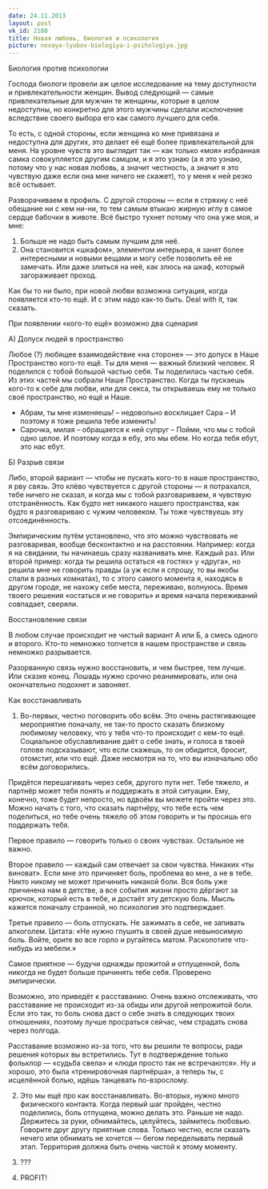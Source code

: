 ```yaml
---
date: 24.11.2013
layout: post
vk_id: 2180
title: Новая любовь, биология и психология
picture: novaya-lyubov-biologiya-i-psihologiya.jpg
---
```


Биология против психологии

Господа биологи провели аж целое исследование на тему доступности и привлекательности женщин. Вывод следующий — самые привлекательные для мужчин те женщины, которые в целом недоступны, но конкретно для этого мужчины сделали исключение вследствие своего выбора его как самого лучшего для себя.

То есть, с одной стороны, если женщина ко мне привязана и недоступна для других, это делает её ещё более привлекательной для меня. На уровне чувств это выглядит так — как только «моя» избранная самка совокупляется другим самцом, и я это узнаю (а я это узнаю, потому что у нас новая любовь, а значит честность, а значит я это чувствую даже если она мне ничего не скажет), то у меня к ней резко всё остывает.

Разворачиваем в профиль. С другой стороны — если я стряхну с неё обещание ни с кем ни-ни, то тем самым втыкаю жирную иглу в самое сердце бабочки в животе. Всё быстро тухнет потому что она уже моя, и мне:

1. Больше не надо быть самым лучшим для неё.
2. Она становится «шкафом», элементом интерьера, я занят более интересными и новыми вещами и могу себе позволить её не замечать. Или даже злиться на неё, как злюсь на шкаф, который загораживает проход.

Как бы то ни было, при новой любви возможна ситуация, когда появляется кто-то ещё. И с этим надо как-то быть. Deal with it, так сказать.

При появлении «кого-то ещё» возможно два сценария

А) Допуск людей в пространство

Любое (?) любящее взаимодействие «на стороне» — это допуск в Наше Пространство кого-то ещё. Ты для меня — важный близкий человек. Я поделился с тобой большой частью себя. Ты поделилась частью себя. Из этих частей мы собрали Наше Пространство. Когда ты пускаешь кого-то к себе для любви, или для секса, ты открываешь ему не только своё пространство, но ещё и Наше.

- Абрам, ты мне изменяешь&#33; – недовольно восклицает Сара – И поэтому я тоже решила тебе изменить&#33;
- Сарочка, милая – обращается к ней супруг – Пойми, что мы с тобой одно целое. И поэтому когда я ебу, это мы ебем. Но когда тебя ебут, это нас ебут.

Б) Разрыв связи

Либо, второй вариант — чтобы не пускать кого-то в наше пространство, я рву связь. Это клёво чувствуется с другой стороны — я потрахался, тебе ничего не сказал, и когда мы с тобой разговариваем, я чувствую отстранённость. Как будто нет никакого нашего пространства, как будто я разговариваю с чужим человеком. Ты тоже чувствуешь эту отсоединённость.

Эмпирическим путём установлено, что это можно чувствовать не разговаривая, вообще бесконтактно и на расстоянии. Например: когда я на свидании, ты начинаешь сразу названивать мне. Каждый раз. Или второй пример: когда ты решила остаться «в гостях» у «друга», но решила мне не говорить правды (а уж если я спрошу, то вы якобы спали в разных комнатах), то с этого самого момента я, находясь в другом городе, не нахожу себе места, переживаю, волнуюсь. Время твоего решения «остаться и не говорить» и время начала переживаний совпадает, сверяли.

Восстановление связи

В любом случае происходит не чистый вариант А или Б, а смесь одного и второго. Кто-то немножко топчется в нашем пространстве и связь немножко разрывается.

Разорванную связь нужно восстановить, и чем быстрее, тем лучше. Или сказке конец. Лошадь нужно срочно реанимировать, или она окончательно подохнет и завоняет.

Как восстанавливать

1. Во-первых, честно поговорить обо всём. Это очень растягивающее мероприятие поначалу, не так-то просто сказать близкому любимому человеку, что у тебя что-то происходит с кем-то ещё. Социальное обуславливание даёт о себе знать, и голоса в твоей голове подсказывают, что если скажешь, то он обидится, бросит, отомстит, или что ещё. Даже несмотря на то, что вы изначально обо всём договорились.

Придётся перешагивать через себя, другого пути нет. Тебе тяжело, и партнёр может тебя понять и поддержать в этой ситуации. Ему, конечно, тоже будет непросто, но вдвоём вы можете пройти через это. Можно начать с того, что сказать партнёру, что тебе есть чем поделиться, но тебе очень тяжело об этом говорить и ты просишь его поддержать тебя.

Первое правило — говорить только о своих чувствах. Остальное не важно.

Второе правило — каждый сам отвечает за свои чувства. Никаких «ты виноват». Если мне это причиняет боль, проблема во мне, а не в тебе. Никто никому не может причинить никакой боли. Вся боль уже причинена нам в детстве, а все события жизни просто дёргают за крючок, который есть в тебе, и достаёт эту детскую боль. Мысль кажется поначалу странной, но психология это подтверждает.

Третье правило — боль отпускать. Не зажимать в себе, не запивать алкоголем. Цитата: «Не нужно глушить в своей душе невыносимую боль. Войте, орите во все горло и ругайтесь матом. Расколотите что-нибудь из мебели.»

Самое приятное — будучи однажды прожитой и отпущенной, боль никогда не будет больше причинять тебе себя. Проверено эмпирически.

Возможно, это приведёт к расставанию. Очень важно отслеживать, что расставание не происходит из-за обиды или другой непрожитой боли. Если это так, то боль снова даст о себе знать в следующих твоих отношениях, поэтому лучше просраться сейчас, чем страдать снова через полгода.

Расставание возможно из-за того, что вы решили те вопросы, ради решения которых вы встретились. Тут в подтверждение только фольклор — «судьба свела» и «люди просто так не встречаются». Ну и хорошо, это была «тренировочная партнёрша», а теперь ты, с исцелённой болью, идёшь танцевать по-взрослому.

2. Это мы ещё про как восстанавливать. Во-вторых, нужно много физического контакта. Когда первый шаг пройден, честно поделились, боль отпущена, можно делать это. Раньше не надо. Держитесь за руки, обнимайтесь, целуйтесь, займитесь любовью. Говорите друг другу приятные слова. Только честно, если сказать нечего или обнимать не хочется — бегом переделывать первый этап. Территория должна быть очень чистой к этому моменту.

3. ???

4. PROFIT&#33;
